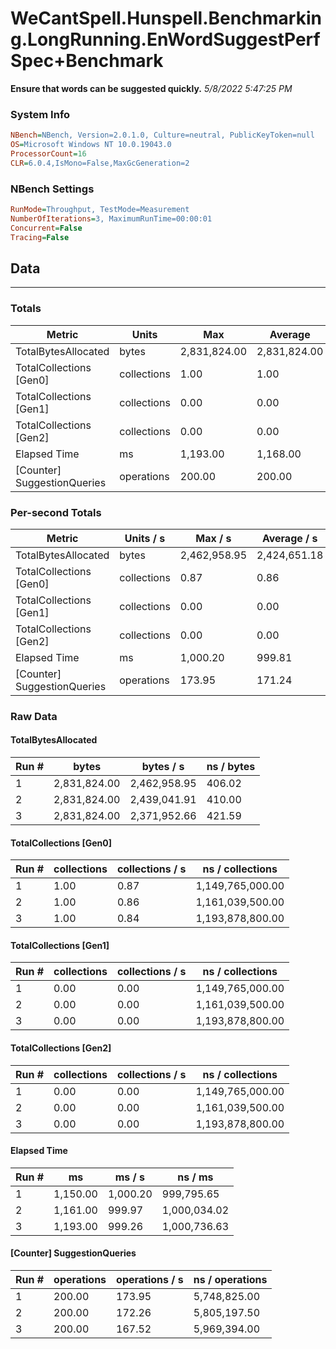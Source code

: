 ﻿# WeCantSpell.Hunspell.Benchmarking.LongRunning.EnWordSuggestPerfSpec+Benchmark
__Ensure that words can be suggested quickly.__
_5/8/2022 5:47:25 PM_
### System Info
```ini
NBench=NBench, Version=2.0.1.0, Culture=neutral, PublicKeyToken=null
OS=Microsoft Windows NT 10.0.19043.0
ProcessorCount=16
CLR=6.0.4,IsMono=False,MaxGcGeneration=2
```

### NBench Settings
```ini
RunMode=Throughput, TestMode=Measurement
NumberOfIterations=3, MaximumRunTime=00:00:01
Concurrent=False
Tracing=False
```

## Data
-------------------

### Totals
|          Metric |           Units |             Max |         Average |             Min |          StdDev |
|---------------- |---------------- |---------------- |---------------- |---------------- |---------------- |
|TotalBytesAllocated |           bytes |    2,831,824.00 |    2,831,824.00 |    2,831,824.00 |            0.00 |
|TotalCollections [Gen0] |     collections |            1.00 |            1.00 |            1.00 |            0.00 |
|TotalCollections [Gen1] |     collections |            0.00 |            0.00 |            0.00 |            0.00 |
|TotalCollections [Gen2] |     collections |            0.00 |            0.00 |            0.00 |            0.00 |
|    Elapsed Time |              ms |        1,193.00 |        1,168.00 |        1,150.00 |           22.34 |
|[Counter] SuggestionQueries |      operations |          200.00 |          200.00 |          200.00 |            0.00 |

### Per-second Totals
|          Metric |       Units / s |         Max / s |     Average / s |         Min / s |      StdDev / s |
|---------------- |---------------- |---------------- |---------------- |---------------- |---------------- |
|TotalBytesAllocated |           bytes |    2,462,958.95 |    2,424,651.18 |    2,371,952.66 |       47,178.98 |
|TotalCollections [Gen0] |     collections |            0.87 |            0.86 |            0.84 |            0.02 |
|TotalCollections [Gen1] |     collections |            0.00 |            0.00 |            0.00 |            0.00 |
|TotalCollections [Gen2] |     collections |            0.00 |            0.00 |            0.00 |            0.00 |
|    Elapsed Time |              ms |        1,000.20 |          999.81 |          999.26 |            0.49 |
|[Counter] SuggestionQueries |      operations |          173.95 |          171.24 |          167.52 |            3.33 |

### Raw Data
#### TotalBytesAllocated
|           Run # |           bytes |       bytes / s |      ns / bytes |
|---------------- |---------------- |---------------- |---------------- |
|               1 |    2,831,824.00 |    2,462,958.95 |          406.02 |
|               2 |    2,831,824.00 |    2,439,041.91 |          410.00 |
|               3 |    2,831,824.00 |    2,371,952.66 |          421.59 |

#### TotalCollections [Gen0]
|           Run # |     collections | collections / s |ns / collections |
|---------------- |---------------- |---------------- |---------------- |
|               1 |            1.00 |            0.87 |1,149,765,000.00 |
|               2 |            1.00 |            0.86 |1,161,039,500.00 |
|               3 |            1.00 |            0.84 |1,193,878,800.00 |

#### TotalCollections [Gen1]
|           Run # |     collections | collections / s |ns / collections |
|---------------- |---------------- |---------------- |---------------- |
|               1 |            0.00 |            0.00 |1,149,765,000.00 |
|               2 |            0.00 |            0.00 |1,161,039,500.00 |
|               3 |            0.00 |            0.00 |1,193,878,800.00 |

#### TotalCollections [Gen2]
|           Run # |     collections | collections / s |ns / collections |
|---------------- |---------------- |---------------- |---------------- |
|               1 |            0.00 |            0.00 |1,149,765,000.00 |
|               2 |            0.00 |            0.00 |1,161,039,500.00 |
|               3 |            0.00 |            0.00 |1,193,878,800.00 |

#### Elapsed Time
|           Run # |              ms |          ms / s |         ns / ms |
|---------------- |---------------- |---------------- |---------------- |
|               1 |        1,150.00 |        1,000.20 |      999,795.65 |
|               2 |        1,161.00 |          999.97 |    1,000,034.02 |
|               3 |        1,193.00 |          999.26 |    1,000,736.63 |

#### [Counter] SuggestionQueries
|           Run # |      operations |  operations / s | ns / operations |
|---------------- |---------------- |---------------- |---------------- |
|               1 |          200.00 |          173.95 |    5,748,825.00 |
|               2 |          200.00 |          172.26 |    5,805,197.50 |
|               3 |          200.00 |          167.52 |    5,969,394.00 |


